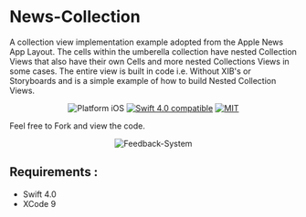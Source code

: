 # News-Collection

A collection view implementation example adopted from the Apple News App Layout. The cells within the umberella collection have nested Collection Views that also have their own Cells and more nested Collections Views in some cases. 
The entire view is built in code i.e. Without XIB's or Storyboards and is a simple example of how to build Nested Collection Views. 

<p align="center">
<img src="https://img.shields.io/badge/platform-iOS-blue.svg?style=flat" alt="Platform iOS" />
<a href="https://developer.apple.com/swift"><img src="https://img.shields.io/badge/Swift_4.0-compatible-4BC51D.svg?style=flat" alt="Swift 4.0 compatible" /></a>
<a href="http://mit-license.org"><img src="https://img.shields.io/badge/license-MIT-blue.svg?style=flat" alt="MIT" /></a>
</p>

Feel free to Fork and view the code. 
<div align="center">
<img src="https://github.com/mhlangagc/News-Collection/blob/master/News/NewsExample.PNG" alt="Feedback-System"/>
</div>

##  Requirements :

- Swift 4.0
- XCode 9
